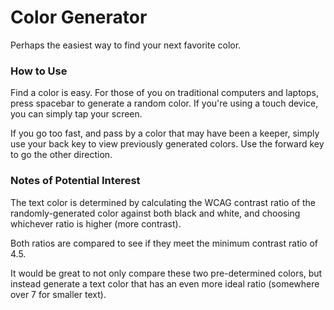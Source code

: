 # Color Generator
Perhaps the easiest way to find your next favorite color.

### How to Use
Find a color is easy. For those of you on traditional computers and laptops, press spacebar to generate a random color. If you're using a touch device, you can simply tap your screen.

If you go too fast, and pass by a color that may have been a keeper, simply use your back key to view previously generated colors. Use the forward key to go the other direction.

### Notes of Potential Interest
The text color is determined by calculating the WCAG contrast ratio of the randomly-generated color against both black and white, and choosing whichever ratio is higher (more contrast).

Both ratios are compared to see if they meet the minimum contrast ratio of 4.5.

It would be great to not only compare these two pre-determined colors, but instead generate a text color that has an even more ideal ratio (somewhere over 7 for smaller text).
